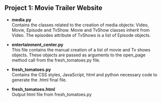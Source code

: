 ## Project 1: Movie Trailer Website

* __media.py__  
Contains the classes related to the creation of media objects: Video, Movie, Episode and TvShow. Movie and TvShow classes inherit from Video.
The episodes attribute of TvShows is a list of Episode objects. 

* __entertainment_center.py__  
This file contains the manual creation of a list of movie and Tv shows objects.
These objects are passed as arguments to the open_page method call from the fresh_tomatoes.py file.

* __fresh_tomatoes.py__  
Contains the CSS styles, JavaScript, html and python necessary code to generate the .html final file.

* __fresh_tomatoes.html__  
Output html file from fresh_tomatoes.py